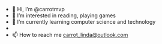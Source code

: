 - 👋 Hi, I’m @carrotmvp
- 👀 I’m interested in reading, playing games 
- 🌱 I’m currently learning computer science and technology
- 
- 📫 How to reach me carrot_linda@outlook.com

<!---
carrotmvp/carrotmvp is a ✨ special ✨ repository because its `README.md` (this file) appears on your GitHub profile.
You can click the Preview link to take a look at your changes.
--->
